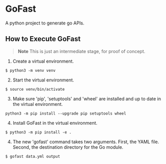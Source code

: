 # GoFast
A python project to generate go APIs.

## How to Execute GoFast
> **Note**
> This is just an intermediate stage, for proof of concept.


1) Create a virtual environment.
```
$ python3 -m venv venv
```

2) Start the virtual environment.
```
$ source venv/bin/activate
```

3) Make sure 'pip', 'setuptools' and 'wheel' are installed and up to date in the virtual environment.
```
python3 -m pip install --upgrade pip setuptools wheel
```

4) Install GoFast in the virtual environment.
```
$ python3 -m pip install -e .
```

4) The new 'gofast' command takes two arguments. First, the YAML file. Second, the destination directory for the Go module.
```
$ gofast data.yml output
```
